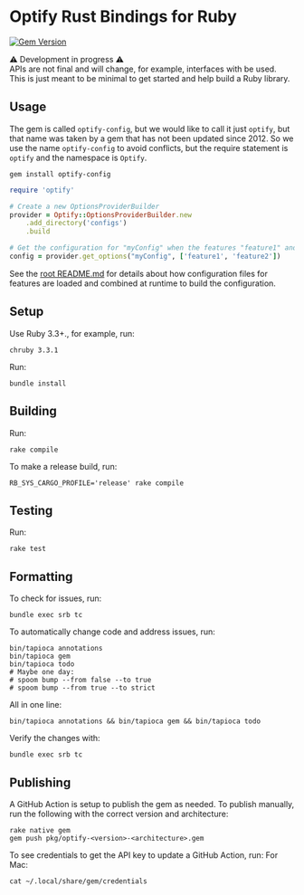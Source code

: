 # Optify Rust Bindings for Ruby
[![Gem Version](https://badge.fury.io/rb/optify-config.svg?icon=si%3Arubygems&icon_color=%23ec3c3c)](https://badge.fury.io/rb/optify-config)

⚠️ Development in progress ⚠️\
APIs are not final and will change, for example, interfaces with be used.
This is just meant to be minimal to get started and help build a Ruby library.

## Usage

The gem is called `optify-config`, but we would like to call it just `optify`, but that name was taken by a gem that has not been updated since 2012.
So we use the name `optify-config` to avoid conflicts, but the require statement is `optify` and the namespace is `Optify`.

```shell
gem install optify-config
```

```ruby
require 'optify'

# Create a new OptionsProviderBuilder
provider = Optify::OptionsProviderBuilder.new
    .add_directory('configs')
    .build

# Get the configuration for "myConfig" when the features "feature1" and "feature2" are enabled
config = provider.get_options("myConfig", ['feature1', 'feature2'])
```

See the [root README.md](../../README.md) for details about how configuration files for features are loaded and combined at runtime to build the configuration.

## Setup
<!-- Some tips in https://github.com/matsadler/magnus/issues/77 -->

Use Ruby 3.3+., for example, run:
```shell
chruby 3.3.1
```

Run:
```shell
bundle install
```

## Building
Run:
```shell
rake compile
```

To make a release build, run:
```shell
RB_SYS_CARGO_PROFILE='release' rake compile
```

## Testing

Run:
```shell
rake test
```

## Formatting
To check for issues, run:
```shell
bundle exec srb tc
```

To automatically change code and address issues, run:
```shell
bin/tapioca annotations
bin/tapioca gem
bin/tapioca todo
# Maybe one day:
# spoom bump --from false --to true
# spoom bump --from true --to strict
```

All in one line:
```shell
bin/tapioca annotations && bin/tapioca gem && bin/tapioca todo
```

Verify the changes with:
```shell
bundle exec srb tc
```

## Publishing
A GitHub Action is setup to publish the gem as needed.
To publish manually, run the following with the correct version and architecture:
```shell
rake native gem
gem push pkg/optify-<version>-<architecture>.gem
```

To see credentials to get the API key to update a GitHub Action, run:
For Mac:
```shell
cat ~/.local/share/gem/credentials
```
